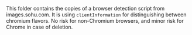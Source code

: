 This folder contains the copies of a browser detection script from images.sohu.com.
It is using `clientInformation` for distinguishing between chromium flavors.
No risk for non-Chromium browsers, and minor risk for Chrome in case of deletion.
